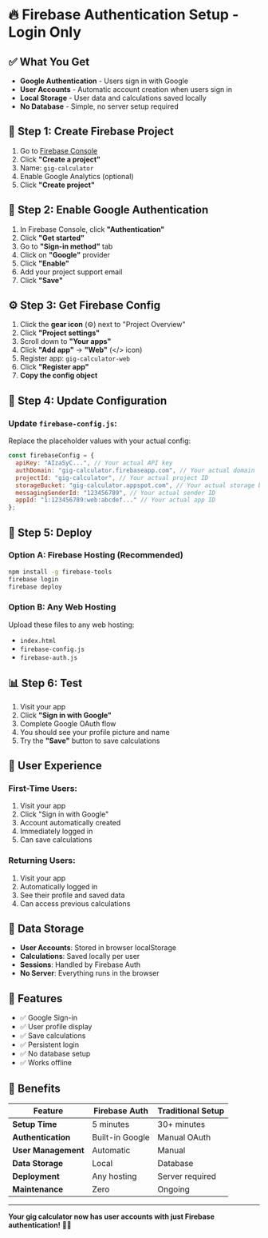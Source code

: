 # 🔥 Firebase Authentication Setup - Login Only

## ✅ **What You Get**

- **Google Authentication** - Users sign in with Google
- **User Accounts** - Automatic account creation when users sign in
- **Local Storage** - User data and calculations saved locally
- **No Database** - Simple, no server setup required

## 🚀 **Step 1: Create Firebase Project**

1. Go to [Firebase Console](https://console.firebase.google.com/)
2. Click **"Create a project"**
3. Name: `gig-calculator`
4. Enable Google Analytics (optional)
5. Click **"Create project"**

## 🔐 **Step 2: Enable Google Authentication**

1. In Firebase Console, click **"Authentication"**
2. Click **"Get started"**
3. Go to **"Sign-in method"** tab
4. Click on **"Google"** provider
5. Click **"Enable"**
6. Add your project support email
7. Click **"Save"**

## ⚙️ **Step 3: Get Firebase Config**

1. Click the **gear icon** (⚙️) next to "Project Overview"
2. Click **"Project settings"**
3. Scroll down to **"Your apps"**
4. Click **"Add app"** → **"Web"** (</> icon)
5. Register app: `gig-calculator-web`
6. Click **"Register app"**
7. **Copy the config object**

## 📝 **Step 4: Update Configuration**

### Update `firebase-config.js`:
Replace the placeholder values with your actual config:

```javascript
const firebaseConfig = {
  apiKey: "AIzaSyC...", // Your actual API key
  authDomain: "gig-calculator.firebaseapp.com", // Your actual domain
  projectId: "gig-calculator", // Your actual project ID
  storageBucket: "gig-calculator.appspot.com", // Your actual storage bucket
  messagingSenderId: "123456789", // Your actual sender ID
  appId: "1:123456789:web:abcdef..." // Your actual app ID
};
```

## 🚀 **Step 5: Deploy**

### Option A: Firebase Hosting (Recommended)
```bash
npm install -g firebase-tools
firebase login
firebase deploy
```

### Option B: Any Web Hosting
Upload these files to any web hosting:
- `index.html`
- `firebase-config.js`
- `firebase-auth.js`

## 📊 **Step 6: Test**

1. Visit your app
2. Click **"Sign in with Google"**
3. Complete Google OAuth flow
4. You should see your profile picture and name
5. Try the **"Save"** button to save calculations

## 🎯 **User Experience**

### First-Time Users:
1. Visit your app
2. Click "Sign in with Google"
3. Account automatically created
4. Immediately logged in
5. Can save calculations

### Returning Users:
1. Visit your app
2. Automatically logged in
3. See their profile and saved data
4. Can access previous calculations

## 💾 **Data Storage**

- **User Accounts**: Stored in browser localStorage
- **Calculations**: Saved locally per user
- **Sessions**: Handled by Firebase Auth
- **No Server**: Everything runs in the browser

## 🔧 **Features**

- ✅ Google Sign-in
- ✅ User profile display
- ✅ Save calculations
- ✅ Persistent login
- ✅ No database setup
- ✅ Works offline

## 📱 **Benefits**

| Feature | Firebase Auth | Traditional Setup |
|---------|---------------|-------------------|
| **Setup Time** | 5 minutes | 30+ minutes |
| **Authentication** | Built-in Google | Manual OAuth |
| **User Management** | Automatic | Manual |
| **Data Storage** | Local | Database |
| **Deployment** | Any hosting | Server required |
| **Maintenance** | Zero | Ongoing |

---

**Your gig calculator now has user accounts with just Firebase authentication!** 🚛✨

